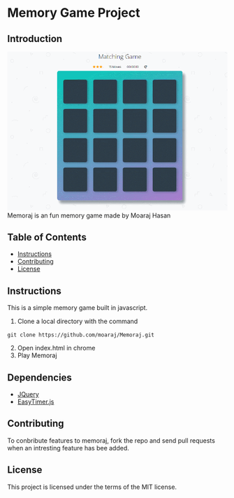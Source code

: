 # Memory Game Project
## Introduction
![](https://github.com/moaraj/Memoraj/blob/master/img/intro.gif)
Memoraj is an fun memory game made by Moaraj Hasan
## Table of Contents
* [Instructions](#instructions)
* [Contributing](#Contributing)
* [License](#License)
## Instructions
This is a simple memory game built in javascript.
1. Clone a local directory with the command
```
git clone https://github.com/moaraj/Memoraj.git
```
2. Open index.html in chrome
3. Play Memoraj
## Dependencies
- [JQuery](https://github.com/jquery/jquery)
- [EasyTimer.js](https://albert-gonzalez.github.io/easytimer.js/)
## Contributing
To conbribute features to memoraj, fork the repo and send pull requests when an intresting feature has bee added.
## License
This project is licensed under the terms of the MIT license.

